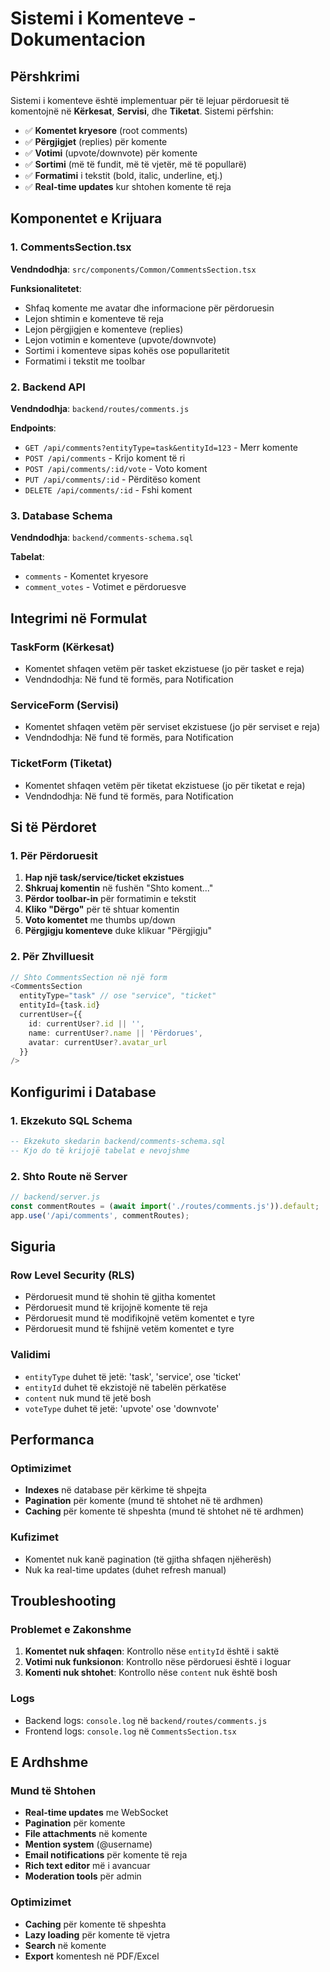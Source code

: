 # Sistemi i Komenteve - Dokumentacion

## Përshkrimi
Sistemi i komenteve është implementuar për të lejuar përdoruesit të komentojnë në **Kërkesat**, **Servisi**, dhe **Tiketat**. Sistemi përfshin:

- ✅ **Komentet kryesore** (root comments)
- ✅ **Përgjigjet** (replies) për komente
- ✅ **Votimi** (upvote/downvote) për komente
- ✅ **Sortimi** (më të fundit, më të vjetër, më të popullarë)
- ✅ **Formatimi** i tekstit (bold, italic, underline, etj.)
- ✅ **Real-time updates** kur shtohen komente të reja

## Komponentet e Krijuara

### 1. CommentsSection.tsx
**Vendndodhja**: `src/components/Common/CommentsSection.tsx`

**Funksionalitetet**:
- Shfaq komente me avatar dhe informacione për përdoruesin
- Lejon shtimin e komenteve të reja
- Lejon përgjigjen e komenteve (replies)
- Lejon votimin e komenteve (upvote/downvote)
- Sortimi i komenteve sipas kohës ose popullaritetit
- Formatimi i tekstit me toolbar

### 2. Backend API
**Vendndodhja**: `backend/routes/comments.js`

**Endpoints**:
- `GET /api/comments?entityType=task&entityId=123` - Merr komente
- `POST /api/comments` - Krijo koment të ri
- `POST /api/comments/:id/vote` - Voto koment
- `PUT /api/comments/:id` - Përditëso koment
- `DELETE /api/comments/:id` - Fshi koment

### 3. Database Schema
**Vendndodhja**: `backend/comments-schema.sql`

**Tabelat**:
- `comments` - Komentet kryesore
- `comment_votes` - Votimet e përdoruesve

## Integrimi në Formulat

### TaskForm (Kërkesat)
- Komentet shfaqen vetëm për tasket ekzistuese (jo për tasket e reja)
- Vendndodhja: Në fund të formës, para Notification

### ServiceForm (Servisi)
- Komentet shfaqen vetëm për serviset ekzistuese (jo për serviset e reja)
- Vendndodhja: Në fund të formës, para Notification

### TicketForm (Tiketat)
- Komentet shfaqen vetëm për tiketat ekzistuese (jo për tiketat e reja)
- Vendndodhja: Në fund të formës, para Notification

## Si të Përdoret

### 1. Për Përdoruesit
1. **Hap një task/service/ticket ekzistues**
2. **Shkruaj komentin** në fushën "Shto koment..."
3. **Përdor toolbar-in** për formatimin e tekstit
4. **Kliko "Dërgo"** për të shtuar komentin
5. **Voto komentet** me thumbs up/down
6. **Përgjigju komenteve** duke klikuar "Përgjigju"

### 2. Për Zhvilluesit
```typescript
// Shto CommentsSection në një form
<CommentsSection
  entityType="task" // ose "service", "ticket"
  entityId={task.id}
  currentUser={{
    id: currentUser?.id || '',
    name: currentUser?.name || 'Përdorues',
    avatar: currentUser?.avatar_url
  }}
/>
```

## Konfigurimi i Database

### 1. Ekzekuto SQL Schema
```sql
-- Ekzekuto skedarin backend/comments-schema.sql
-- Kjo do të krijojë tabelat e nevojshme
```

### 2. Shto Route në Server
```javascript
// backend/server.js
const commentRoutes = (await import('./routes/comments.js')).default;
app.use('/api/comments', commentRoutes);
```

## Siguria

### Row Level Security (RLS)
- Përdoruesit mund të shohin të gjitha komentet
- Përdoruesit mund të krijojnë komente të reja
- Përdoruesit mund të modifikojnë vetëm komentet e tyre
- Përdoruesit mund të fshijnë vetëm komentet e tyre

### Validimi
- `entityType` duhet të jetë: 'task', 'service', ose 'ticket'
- `entityId` duhet të ekzistojë në tabelën përkatëse
- `content` nuk mund të jetë bosh
- `voteType` duhet të jetë: 'upvote' ose 'downvote'

## Performanca

### Optimizimet
- **Indexes** në database për kërkime të shpejta
- **Pagination** për komente (mund të shtohet në të ardhmen)
- **Caching** për komente të shpeshta (mund të shtohet në të ardhmen)

### Kufizimet
- Komentet nuk kanë pagination (të gjitha shfaqen njëherësh)
- Nuk ka real-time updates (duhet refresh manual)

## Troubleshooting

### Problemet e Zakonshme
1. **Komentet nuk shfaqen**: Kontrollo nëse `entityId` është i saktë
2. **Votimi nuk funksionon**: Kontrollo nëse përdoruesi është i loguar
3. **Komenti nuk shtohet**: Kontrollo nëse `content` nuk është bosh

### Logs
- Backend logs: `console.log` në `backend/routes/comments.js`
- Frontend logs: `console.log` në `CommentsSection.tsx`

## E Ardhshme

### Mund të Shtohen
- **Real-time updates** me WebSocket
- **Pagination** për komente
- **File attachments** në komente
- **Mention system** (@username)
- **Email notifications** për komente të reja
- **Rich text editor** më i avancuar
- **Moderation tools** për admin

### Optimizimet
- **Caching** për komente të shpeshta
- **Lazy loading** për komente të vjetra
- **Search** në komente
- **Export** komentesh në PDF/Excel
